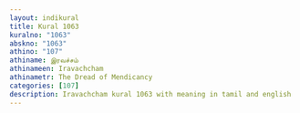 ```yaml
---
layout: indikural
title: Kural 1063
kuralno: "1063"
abskno: "1063"
athino: "107"
athiname: இரவச்சம்
athinameen: Iravachcham
athinametr: The Dread of Mendicancy
categories: [107]
description: Iravachcham kural 1063 with meaning in tamil and english 
---
```


